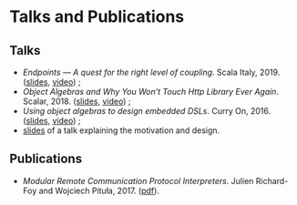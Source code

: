 # Talks and Publications

## Talks

- *Endpoints — A quest for the right level of coupling*. Scala Italy, 2019. ([slides](http://julienrf.github.io/2019/endpoints), [video](https://vimeo.com/363247564)) ;
- *Object Algebras and Why You Won’t Touch Http Library Ever Again*. Scalar, 2018. ([slides](http://w.pitula.me/presentations/scalar-2018), [video](https://youtu.be/2Jo75rgnVW0)) ;
- *Using object algebras to design embedded DSLs*. Curry On, 2016. ([slides](https://julienrf.github.io/curry-on-2016), [video](https://www.youtube.com/watch?v=snbsYyBS4Bs)) ;
- [slides](https://julienrf.github.io/zrm-endpoints-2016/) of a talk explaining the motivation and design.

## Publications

- *Modular Remote Communication Protocol Interpreters*. Julien Richard-Foy and Wojciech Pituła, 2017. ([pdf](https://arxiv.org/pdf/1711.09288)).
